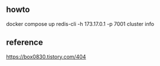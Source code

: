 ## howto
docker compose up
redis-cli -h 173.17.0.1 -p 7001
cluster info

## reference
https://box0830.tistory.com/404
